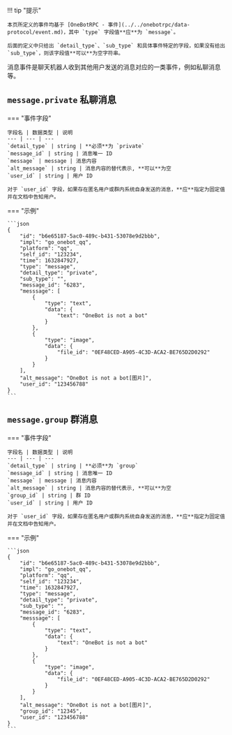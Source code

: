 !!! tip "提示"

    本页所定义的事件均基于 [OneBotRPC - 事件](../../onebotrpc/data-protocol/event.md)，其中 `type` 字段值**应**为 `message`。

    后面的定义中只给出 `detail_type`、`sub_type` 和具体事件特定的字段，如果没有给出 `sub_type`，则该字段值**可以**为空字符串。

消息事件是聊天机器人收到其他用户发送的消息对应的一类事件，例如私聊消息等。

## `message.private` 私聊消息

=== "事件字段"

    字段名 | 数据类型 | 说明
    --- | --- | ---
    `detail_type` | string | **必须**为 `private`
    `message_id` | string | 消息唯一 ID
    `message` | message | 消息内容
    `alt_message` | string | 消息内容的替代表示, **可以**为空
    `user_id` | string | 用户 ID

    对于 `user_id` 字段，如果存在匿名用户或群内系统自身发送的消息，**应**指定为固定值并在文档中告知用户。

=== "示例"

    ```json
    {
        "id": "b6e65187-5ac0-489c-b431-53078e9d2bbb",
        "impl": "go_onebot_qq",
        "platform": "qq",
        "self_id": "123234",
        "time": 1632847927,
        "type": "message",
        "detail_type": "private",
        "sub_type": "",
        "message_id": "6283",
        "messsage": [
            {
                "type": "text",
                "data": {
                    "text": "OneBot is not a bot"
                }
            },
            {
                "type": "image",
                "data": {
                    "file_id": "0EF48CED-A905-4C3D-ACA2-BE765D2D0292"
                }
            }
        ],
        "alt_message": "OneBot is not a bot[图片]",
        "user_id": "123456788"
    }
    ```

## `message.group` 群消息

=== "事件字段"

    字段名 | 数据类型 | 说明
    --- | --- | ---
    `detail_type` | string | **必须**为 `group`
    `message_id` | string | 消息唯一 ID
    `message` | message | 消息内容
    `alt_message` | string | 消息内容的替代表示, **可以**为空
    `group_id` | string | 群 ID
    `user_id` | string | 用户 ID

    对于 `user_id` 字段，如果存在匿名用户或群内系统自身发送的消息，**应**指定为固定值并在文档中告知用户。

=== "示例"

    ```json
    {
        "id": "b6e65187-5ac0-489c-b431-53078e9d2bbb",
        "impl": "go_onebot_qq",
        "platform": "qq",
        "self_id": "123234",
        "time": 1632847927,
        "type": "message",
        "detail_type": "private",
        "sub_type": "",
        "message_id": "6283",
        "messsage": [
            {
                "type": "text",
                "data": {
                    "text": "OneBot is not a bot"
                }
            },
            {
                "type": "image",
                "data": {
                    "file_id": "0EF48CED-A905-4C3D-ACA2-BE765D2D0292"
                }
            }
        ],
        "alt_message": "OneBot is not a bot[图片]",
        "group_id": "12345",
        "user_id": "123456788"
    }
    ```
